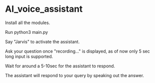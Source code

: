 # AI_voice_assistant
Install all the modules.

Run python3 main.py

Say "Jarvis" to activate the assistant.

Ask your question once "recording..." is displayed, as of now only 5 sec long input is supported.

Wait for around a 5-10sec for the assistant to respond.

The assistant will respond to your query by speaking out the answer.
